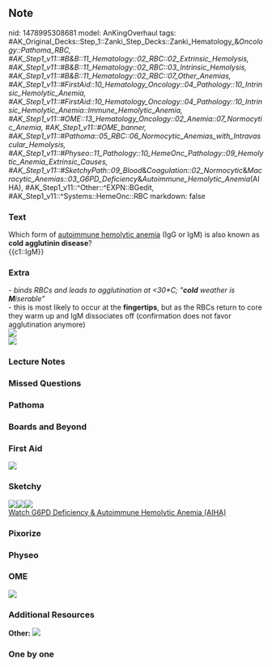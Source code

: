 ## Note
nid: 1478995308681
model: AnKingOverhaul
tags: #AK_Original_Decks::Step_1::Zanki_Step_Decks::Zanki_Hematology_&_Oncology::Pathoma_RBC, #AK_Step1_v11::#B&B::11_Hematology::02_RBC::02_Extrinsic_Hemolysis, #AK_Step1_v11::#B&B::11_Hematology::02_RBC::03_Intrinsic_Hemolysis, #AK_Step1_v11::#B&B::11_Hematology::02_RBC::07_Other_Anemias, #AK_Step1_v11::#FirstAid::10_Hematology_Oncology::04_Pathology::10_Intrinsic_Hemolytic_Anemia, #AK_Step1_v11::#FirstAid::10_Hematology_Oncology::04_Pathology::10_Intrinsic_Hemolytic_Anemia::Immune_Hemolytic_Anemia, #AK_Step1_v11::#OME::13_Hematology_Oncology::02_Anemia::07_Normocytic_Anemia, #AK_Step1_v11::#OME_banner, #AK_Step1_v11::#Pathoma::05_RBC::06_Normocytic_Anemias_with_Intravascular_Hemolysis, #AK_Step1_v11::#Physeo::11_Pathology::10_HemeOnc_Pathology::09_Hemolytic_Anemia_Extrinsic_Causes, #AK_Step1_v11::#SketchyPath::09_Blood_&_Coagulation::02_Normocytic_&_Macrocytic_Anemias::03_G6PD_Deficiency_&_Autoimmune_Hemolytic_Anemia_(AIHA), #AK_Step1_v11::^Other::^EXPN::BGedit, #AK_Step1_v11::^Systems::HemeOnc::RBC
markdown: false

### Text
<div>
  <div>
    Which form of <u>autoimmune hemolytic anemia</u> (IgG or IgM)
    is also known as <b>cold agglutinin disease</b>?
  </div>
  <div>
    {{c1::IgM}}
  </div>
</div>

### Extra
<div>
  <i>- binds RBCs and leads to agglutination at <30*C;
  "<b>cold</b> weather is <b>M</b>iserable"</i>
</div>
<div>
  - this is most likely to occur at the <b>fingertips</b>, but as
  the RBCs return to core they warm up and IgM dissociates off
  (confirmation does not favor agglutination anymore)
</div>
<div><img src="paste-156474248528086.jpg"></div>
<div><img src="paste-118609816846337.jpg"></div>

### Lecture Notes


### Missed Questions


### Pathoma


### Boards and Beyond


### First Aid
<img src="tmpDjKAtL.png">

### Sketchy
<div><img src=
"Cold%20AIHA%20IgM%20against%20RBC%20surface%20_1566160514431.jpg"><img src="paste-156474248528086.jpg"><img src="Zoverall%20picture%20(73)_1566160514431.JPG"></div><a href="https://dashboard.sketchy.com/study/medical/courses/medical-pathophysiology/units/medical-pathophysiology-blood-coagulation/videos/medical-pathophysiology-blood-and-coagulation-normocytic-and-macrocytic-anemias-g6pd-deficiency-and-autoimmune-hemolytic-anemia-aiha?utm_source=anki&utm_medium=partnership&utm_campaign=february_update&utm_content=medical">Watch
G6PD Deficiency & Autoimmune Hemolytic Anemia (AIHA)</a>

### Pixorize


### Physeo


### OME
<div class="ome-widget">
  <a href="https://onlinemeded.org?ref=anki"><img src=
  "_OME_AnkiFlashcards_General_7.png"></a>
</div>

### Additional Resources
<b>Other:</b> <img src="tmpCZ4FXy.png">

### One by one

